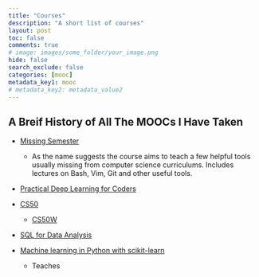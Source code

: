 ```yaml
---
title: "Courses"
description: "A short list of courses"
layout: post
toc: false
comments: true
# image: images/some_folder/your_image.png
hide: false
search_exclude: false
categories: [mooc]
metadata_key1: mooc
# metadata_key2: metadata_value2
---
```


## A Breif History of All The MOOCs I Have Taken

- [Missing Semester](https://missing.csail.mit.edu/)
	* As the name suggests the course aims to teach a few helpful tools usually missing from computer science curriculums.
	Includes lectures on Bash, Vim, Git and other useful tools.  

- [Practical Deep Learning for Coders](https://course.fast.ai/)
- [CS50](https://cs50.harvard.edu/x/2022/)
	* [CS50W](https://cs50.harvard.edu/web/2020/)
- [SQL for Data Analysis](https://www.udacity.com/course/sql-for-data-analysis--ud198)
- [Machine learning in Python with scikit-learn](https://lms.fun-mooc.fr/courses/course-v1:inria+41026+session02/info)
	* Teaches 